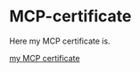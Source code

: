 # MCP-certificate
<p>Here my MCP certificate is.</p>
<p><a href="https://github.com/w55/MCP-certificate/blob/master/certificates/MCP%20Certificate-2.small.jpg">my MCP certificate</a></p>

